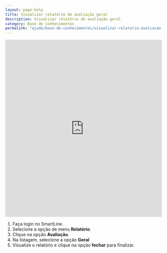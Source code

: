 ```yaml
---
layout: page-help
title: Visualizar relatório de avaliação geral
description: Visualizar relatório de avaliação geral
category: Base de Conhecimentos
permalink: "ajuda/base-de-conhecimentos/visualizar-relatorio-avaliacao-geral"
---
```


<!-- # Visualizar relatório de atendimentos -->

<style>
.responsive-wrap iframe{ max-width: 100%;}
</style>
<div class="responsive-wrap">
<!-- this is the embed code provided by Google -->
  <iframe src="https://docs.google.com/presentation/d/1F0DQTNPg3YG_By6LMGcgwT3icJ3eMhCiupAZm76CIfE/embed?start=false&loop=false&delayms=3000" frameborder="0" width="960" height="569" allowfullscreen="true" mozallowfullscreen="true" webkitallowfullscreen="true"></iframe>
<!-- Google embed ends -->
</div>


1. Faça login no SmartLine.
2. Selecione a opção de menu **Relatório**.
3. Clique na opção **Avaliação**.
4. Na listagem, selecione a opção **Geral**
5. Visualize o relatório e clique na opção **fechar** para finalizar.